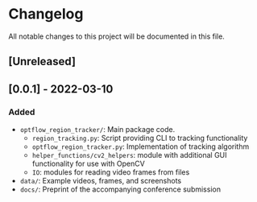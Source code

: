 # Changelog

All notable changes to this project will be documented in this file.

## [Unreleased]

## [0.0.1] - 2022-03-10

### Added
- `optflow_region_tracker/`: Main package code.
    - `region_tracking.py`: Script providing CLI to tracking functionality
    - `optflow_region_tracker.py`: Implementation of tracking algorithm
    - `helper_functions/cv2_helpers`: module with additional GUI functionality for use with OpenCV
    - `IO`: modules for reading video frames from files
- `data/`: Example videos, frames, and screenshots
- `docs/`: Preprint of the accompanying conference submission
